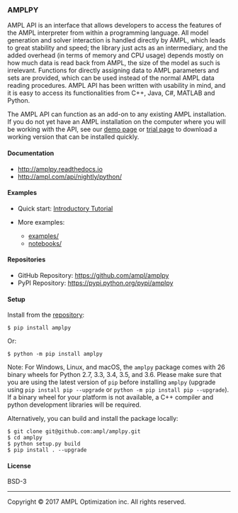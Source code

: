 ### AMPLPY

AMPL API is an interface that allows developers to access the features of the
AMPL interpreter from within a programming language. All model generation and
solver interaction is handled directly by AMPL, which leads to great stability
and speed; the library just acts as an intermediary, and the added overhead
(in terms of memory and CPU usage) depends mostly on how much data is read
back from AMPL, the size of the model as such is irrelevant. Functions for
directly assigning data to AMPL parameters and sets are provided, which can
be used instead of the normal AMPL data reading procedures.  AMPL API has been
written with usability in mind, and it is easy to access its functionalities
from C++, Java, C#, MATLAB and Python.

The AMPL API can function as an add-on to any existing AMPL installation. If
you do not yet have an AMPL installation on the computer where you will be
working with the API, see our
[demo page](http://ampl.com/try-ampl/download-a-free-demo/)
or
[trial page](http://ampl.com/try-ampl/request-a-full-trial/)
to download a working version that can be installed quickly.

#### Documentation

- http://amplpy.readthedocs.io
- http://ampl.com/api/nightly/python/

#### Examples

- Quick start: [Introductory Tutorial](notebooks/quickstart.ipynb)

- More examples:
  - [examples/](examples/)
  - [notebooks/](notebooks/)

#### Repositories

- GitHub Repository: https://github.com/ampl/amplpy
- PyPI Repository: https://pypi.python.org/pypi/amplpy

#### Setup

Install from the [repository](https://pypi.python.org/pypi/amplpy):
```
$ pip install amplpy
```
Or:
```
$ python -m pip install amplpy
```

Note: For Windows, Linux, and macOS, the `amplpy` package comes with 26 binary wheels for Python 2.7, 3.3, 3.4, 3.5, and 3.6. Please make sure that you are using the latest version of `pip` before installing `amplpy` (upgrade using `pip install pip --upgrade` or `python -m pip install pip --upgrade`). If a binary wheel for your platform is not available, a C++ compiler and python development libraries will be required.

Alternatively, you can build and install the package locally:
```
$ git clone git@github.com:ampl/amplpy.git
$ cd amplpy
$ python setup.py build
$ pip install . --upgrade
```

#### License

BSD-3

***
Copyright © 2017 AMPL Optimization inc. All rights reserved.
